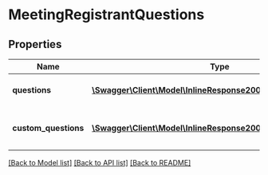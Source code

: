 # MeetingRegistrantQuestions

## Properties
Name | Type | Description | Notes
------------ | ------------- | ------------- | -------------
**questions** | [**\Swagger\Client\Model\InlineResponse20025Questions[]**](InlineResponse20025Questions.md) | Array of Registrant Questions | [optional] 
**custom_questions** | [**\Swagger\Client\Model\InlineResponse20025CustomQuestions[]**](InlineResponse20025CustomQuestions.md) | Array of Registrant Custom Questions | [optional] 

[[Back to Model list]](../README.md#documentation-for-models) [[Back to API list]](../README.md#documentation-for-api-endpoints) [[Back to README]](../README.md)


